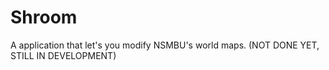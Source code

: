 # Shroom
A application that let's you modify NSMBU's world maps. (NOT DONE YET, STILL IN DEVELOPMENT)
